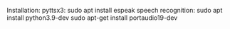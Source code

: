 
Installation: 
pyttsx3:
sudo apt install espeak
speech recognition:
sudo apt install python3.9-dev
sudo apt-get install portaudio19-dev
